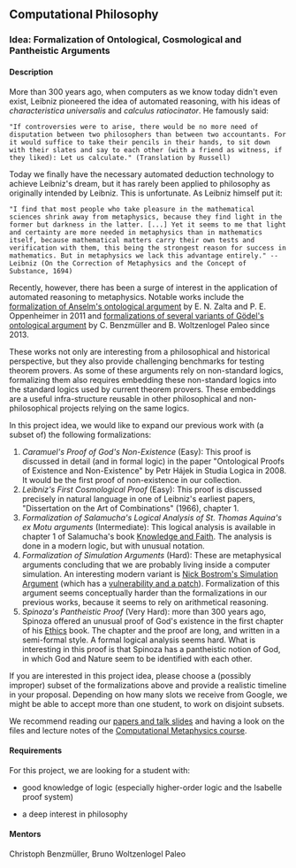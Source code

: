 
## Computational Philosophy

### Idea: Formalization of Ontological, Cosmological and Pantheistic Arguments

#### Description

More than 300 years ago, when computers as we know today didn't even exist, Leibniz pioneered the idea of automated reasoning, with his ideas of *characteristica universalis* and *calculus ratiocinator*. He famously said:

    "If controversies were to arise, there would be no more need of disputation between two philosophers than between two accountants. For it would suffice to take their pencils in their hands, to sit down with their slates and say to each other (with a friend as witness, if they liked): Let us calculate." (Translation by Russell)

Today we finally have the necessary automated deduction technology to achieve Leibniz's dream, but it has rarely been applied to philosophy as originally intended by Leibniz. This is unfortunate. As Leibniz himself put it:

    "I find that most people who take pleasure in the mathematical sciences shrink away from metaphysics, because they find light in the former but darkness in the latter. [...] Yet it seems to me that light and certainty are more needed in metaphysics than in mathematics itself, because mathematical matters carry their own tests and verification with them, this being the strongest reason for success in mathematics. But in metaphysics we lack this advantage entirely." -- Leibniz (On the Correction of Metaphysics and the Concept of Substance, 1694)
 
Recently, however, there has been a surge of interest in the application of automated reasoning to metaphysics. Notable works include the [formalization of Anselm's ontological argument](http://mally.stanford.edu/cm/ontological-argument/) by E. N. Zalta and P. E. Oppenheimer in 2011 and [formalizations of several variants of Gödel's ontological argument](https://www.gitlab.com/aossie/ComputationalPhilosophy) by C. Benzmüller and B. Woltzenlogel Paleo since 2013.

These works not only are interesting from a philosophical and historical perspective, but they also provide challenging benchmarks for testing theorem provers. As some of these arguments rely on non-standard logics, formalizing them also requires embedding these non-standard logics into the standard logics used by current theorem provers. These embeddings are a useful infra-structure reusable in other philosophical and non-philosophical projects relying on the same logics.

In this project idea, we would like to expand our previous work with (a subset of) the following formalizations:

1. *Caramuel's Proof of God's Non-Existence* (Easy): This proof is discussed in detail (and in formal logic) in the paper "Ontological Proofs of Existence and Non-Existence" by Petr Hájek in Studia Logica in 2008. It would be the first proof of non-existence in our collection.
2. *Leibniz's First Cosmological Proof* (Easy): This proof is discussed precisely in natural language in one of Leibniz's earliest papers, "Dissertation on the Art of Combinations" (1966), chapter 1.
3. *Formalization of Salamucha's Logical Analysis of St. Thomas Aquina's ex Motu arguments* (Intermediate): This logical analysis is available in chapter 1 of Salamucha's book [Knowledge and Faith](https://books.google.com.au/books?id=ptm1xOmPl3AC&printsec=frontcover&source=gbs_ge_summary_r&cad=0#v=onepage&q&f=false). The analysis is done in a modern logic, but with unusual notation.
4. *Formalization of Simulation Arguments* (Hard): These are metaphysical arguments concluding that we are probably living inside a computer simulation. An interesting modern variant is [Nick Bostrom's Simulation Argument](http://www.simulation-argument.com/simulation.html) (which has a [vulnerability and a patch](http://www.simulation-argument.com/patch.pdf)). Formalization of this argument seems conceptually harder than the formalizations in our previous works, because it seems to rely on arithmetical reasoning.
5. *Spinoza's Pantheistic Proof* (Very Hard): more than 300 years ago, Spinoza offered an unusual proof of God's existence in the first chapter of his [Ethics](http://www.gutenberg.org/files/3800/3800-h/3800-h.htm) book. The chapter and the proof are long, and written in a semi-formal style. A formal logical analysis seems hard. What is interesting in this proof is that Spinoza has a pantheistic notion of God, in which God and Nature seem to be identified with each other.

If you are interested in this project idea, please choose a (possibly improper) subset of the formalizations above and provide a realistic timeline in your proposal. Depending on how many slots we receive from Google, we might be able to accept more than one student, to work on disjoint subsets.

We recommend reading our [papers and talk slides](https://gitlab.com/aossie/ComputationalPhilosophy/tree/master) and having a look on the files and lecture notes of the [Computational Metaphysics course](http://www.inf.fu-berlin.de/users/lex/lehre/compmeta/).


#### Requirements

For this project, we are looking for a student with:

- good knowledge of logic (especially higher-order logic and the Isabelle proof system)

- a deep interest in philosophy



#### Mentors

Christoph Benzmüller, Bruno Woltzenlogel Paleo




